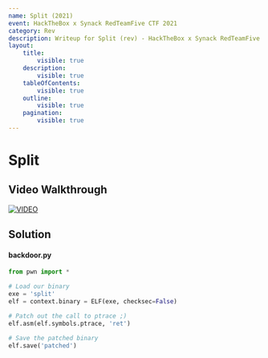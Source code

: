 ```yaml
---
name: Split (2021)
event: HackTheBox x Synack RedTeamFive CTF 2021
category: Rev
description: Writeup for Split (rev) - HackTheBox x Synack RedTeamFive CTF (2021) 💜
layout:
    title:
        visible: true
    description:
        visible: true
    tableOfContents:
        visible: true
    outline:
        visible: true
    pagination:
        visible: true
---
```


# Split

## Video Walkthrough

[![VIDEO](https://img.youtube.com/vi/TN1zPbKN_9E/0.jpg)](https://youtu.be/TN1zPbKN_9E?t=585s "HackTheBox x Synack RedTeamFive 2021: Split")

## Solution

#### backdoor.py

```py
from pwn import *

# Load our binary
exe = 'split'
elf = context.binary = ELF(exe, checksec=False)

# Patch out the call to ptrace ;)
elf.asm(elf.symbols.ptrace, 'ret')

# Save the patched binary
elf.save('patched')
```

